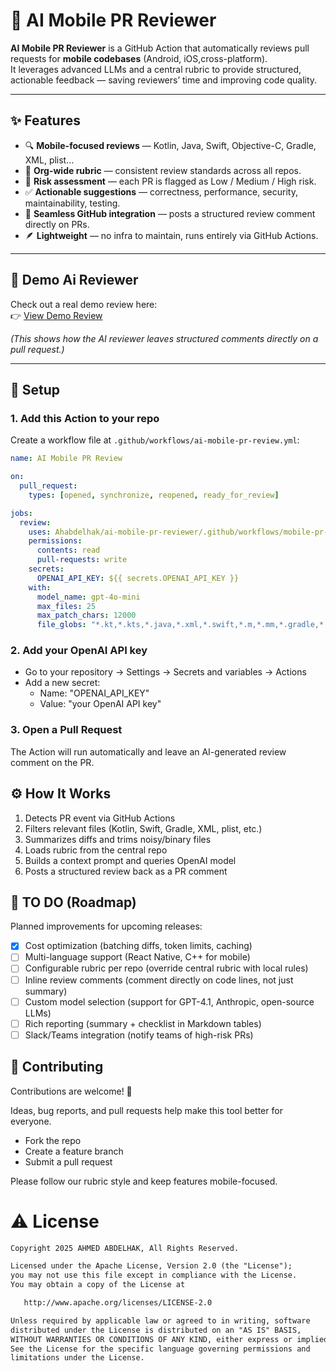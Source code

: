 # 🤖 AI Mobile PR Reviewer

**AI Mobile PR Reviewer** is a GitHub Action that automatically reviews pull requests for **mobile codebases** (Android, iOS,cross-platform).  
It leverages advanced LLMs and a central rubric to provide structured, actionable feedback — saving reviewers’ time and improving code quality.

---

## ✨ Features

- 🔍 **Mobile-focused reviews** — Kotlin, Java, Swift, Objective-C, Gradle, XML, plist…  
- 📑 **Org-wide rubric** — consistent review standards across all repos.  
- 🚦 **Risk assessment** — each PR is flagged as Low / Medium / High risk.  
- ✅ **Actionable suggestions** — correctness, performance, security, maintainability, testing.  
- 🤝 **Seamless GitHub integration** — posts a structured review comment directly on PRs.  
- 🪶 **Lightweight** — no infra to maintain, runs entirely via GitHub Actions.
---

## 🎥 Demo Ai Reviewer

Check out a real demo review here:  
👉 [View Demo Review](https://github.com/Ahabdelhak/InstaCrypto/pull/9#issuecomment-3315928198)

*(This shows how the AI reviewer leaves structured comments directly on a pull request.)*

---

## 🚀 Setup

### 1. Add this Action to your repo

Create a workflow file at `.github/workflows/ai-mobile-pr-review.yml`:

```yaml
name: AI Mobile PR Review

on:
  pull_request:
    types: [opened, synchronize, reopened, ready_for_review]

jobs:
  review:
    uses: Ahabdelhak/ai-mobile-pr-reviewer/.github/workflows/mobile-pr-review.yml@main
    permissions:
      contents: read
      pull-requests: write
    secrets:
      OPENAI_API_KEY: ${{ secrets.OPENAI_API_KEY }}
    with:
      model_name: gpt-4o-mini
      max_files: 25
      max_patch_chars: 12000
      file_globs: "*.kt,*.kts,*.java,*.xml,*.swift,*.m,*.mm,*.gradle,*.gradle.kts,*.pro,*.plist,*.md"
```

### 2. Add your OpenAI API key

 * Go to your repository → Settings → Secrets and variables → Actions
 * Add a new secret:
    - Name: "OPENAI_API_KEY"
    - Value: "your OpenAI API key"

### 3. Open a Pull Request

The Action will run automatically and leave an AI-generated review comment on the PR.

## ⚙️ How It Works

1. Detects PR event via GitHub Actions
2. Filters relevant files (Kotlin, Swift, Gradle, XML, plist, etc.)
3. Summarizes diffs and trims noisy/binary files
4. Loads rubric from the central repo
5. Builds a context prompt and queries OpenAI model
6. Posts a structured review back as a PR comment

## 📝 TO DO (Roadmap)

Planned improvements for upcoming releases:

- [X] Cost optimization (batching diffs, token limits, caching)
- [ ] Multi-language support (React Native, C++ for mobile)
- [ ] Configurable rubric per repo (override central rubric with local rules)
- [ ] Inline review comments (comment directly on code lines, not just summary)
- [ ] Custom model selection (support for GPT-4.1, Anthropic, open-source LLMs)
- [ ] Rich reporting (summary + checklist in Markdown tables)
- [ ] Slack/Teams integration (notify teams of high-risk PRs)

## 🤝 Contributing

Contributions are welcome! 🎉

Ideas, bug reports, and pull requests help make this tool better for everyone.

 * Fork the repo
 * Create a feature branch
 * Submit a pull request

Please follow our rubric style and keep features mobile-focused.

# ⚠️ License
```xml
Copyright 2025 AHMED ABDELHAK, All Rights Reserved.

Licensed under the Apache License, Version 2.0 (the "License");
you may not use this file except in compliance with the License.
You may obtain a copy of the License at

   http://www.apache.org/licenses/LICENSE-2.0

Unless required by applicable law or agreed to in writing, software
distributed under the License is distributed on an "AS IS" BASIS,
WITHOUT WARRANTIES OR CONDITIONS OF ANY KIND, either express or implied.
See the License for the specific language governing permissions and
limitations under the License.
```
